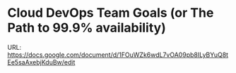 # Cloud DevOps Team Goals (or The Path to 99.9% availability)

URL: https://docs.google.com/document/d/1FOuWZk6wdL7vOA09pb8ILyBYuQ8tEe5saAxebjKduBw/edit
